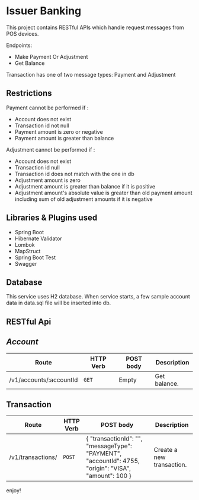 # Issuer Banking

This project contains RESTful APIs which handle request messages from POS devices.

Endpoints:
- Make Payment Or Adjustment
- Get Balance

Transaction has one of two message types: Payment and Adjustment

## **Restrictions**

Payment cannot be performed if :

- Account does not exist
- Transaction id not null
- Payment amount is zero or negative
- Payment amount is greater than balance

Adjustment cannot be performed if :

- Account does not exist
- Transaction id null
- Transaction id does not match with the one in db
- Adjustment amount is zero
- Adjustment amount is greater than balance if it is positive
- Adjustment amount's absolute value is greater than old payment amount including sum of old adjustment amounts if it is negative

## **Libraries & Plugins used**

- Spring Boot
- Hibernate Validator
- Lombok
- MapStruct
- Spring Boot Test
- Swagger

## **Database**

This service uses H2 database. When service starts, a few sample account data in data.sql file will be inserted into db.

## **RESTful Api**

## ***Account***

| Route | HTTP Verb	 | POST body	 | Description	 |
| --- | --- | --- | --- |
| /v1/accounts/:accountId | `GET` | Empty | Get balance. |

## **Transaction**

| Route | HTTP Verb	 | POST body	 | Description	 |
| --- | --- | --- | --- |
| /v1/transactions/ | `POST` | { "transactionId": "", "messageType": "PAYMENT", "accountId": 4755, "origin": "VISA", "amount": 100 } | Create a new transaction. |

enjoy!